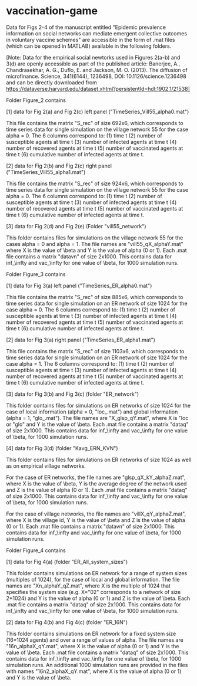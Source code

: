 # vaccination-game

Data for Figs 2-4 of the manuscript entitled "Epidemic prevalence information on social networks can mediate emergent collective outcomes in voluntary vaccine schemes" are accessible in the form of .mat files (which can be opened in MATLAB) available in the following folders.

[Note: Data for the empirical social newtorks used in Figures 2(a-b) and 3(d) are openly accessible as part of the published article: Banerjee, A., Chandrasekhar, A. G., Duflo, E. and Jackson, M. O. (2013). The diffusion of microfinance. Science, 341(6144), 1236498, DOI: 10.1126/science.1236498 and can be directly downloaded from https://dataverse.harvard.edu/dataset.xhtml?persistentId=hdl:1902.1/21538]

Folder Figure_2 contains

[1] data for Fig 2(a) and Fig 2(c) left panel ("TimeSeries_Vill55_alpha0.mat")

This file contains the matrix "S_rec" of size 692x6, which corresponds to time series data for single simulation on the village network 55 for the case alpha = 0. The 6 columns correspond to: (1) time t (2) number of susceptible agents at time t (3) number of infected agents at time t (4) number of recovered agents at time t (5) number of vaccinated agents at time t (6) cumulative number of infected agents at time t.

[2] data for Fig 2(b) and Fig 2(c) right panel ("TimeSeries_Vill55_alpha1.mat")

This file contains the matrix "S_rec" of size 924x6, which corresponds to time series data for single simulation on the village network 55 for the case alpha = 0. The 6 columns correspond to: (1) time t (2) number of susceptible agents at time t (3) number of infected agents at time t (4) number of recovered agents at time t (5) number of vaccinated agents at time t (6) cumulative number of infected agents at time t.

[3] data for Fig 2(d) and Fig 2(e) (Folder "vill55_network")

This folder contains files for simulations on the village network 55 for the cases alpha = 0 and alpha = 1. The file names are "vill55_qX_alphaY.mat" where X is the value of \beta and Y is the value of alpha (0 or 1). Each .mat file contains a matrix "datavn" of size 2x1000. This contains data for inf_\infty and vac_\infty for one value of \beta, for 1000 simulation runs.

Folder Figure_3 contains

[1] data for Fig 3(a) left panel ("TimeSeries_ER_alpha0.mat")

This file contains the matrix "S_rec" of size 885x6, which corresponds to time series data for single simulation on an ER network of size 1024 for the case alpha = 0. The 6 columns correspond to: (1) time t (2) number of susceptible agents at time t (3) number of infected agents at time t (4) number of recovered agents at time t (5) number of vaccinated agents at time t (6) cumulative number of infected agents at time t.

[2] data for Fig 3(a) right panel ("TimeSeries_ER_alpha1.mat")

This file contains the matrix "S_rec" of size 1103x6, which corresponds to time series data for single simulation on an ER network of size 1024 for the case alpha = 1. The 6 columns correspond to: (1) time t (2) number of susceptible agents at time t (3) number of infected agents at time t (4) number of recovered agents at time t (5) number of vaccinated agents at time t (6) cumulative number of infected agents at time t.

[3] data for Fig 3(b) and Fig 3(c) (folder "ER_network")

This folder contains files for simulations on ER networks of size 1024 for the case of local information (alpha = 0, "loc_.mat") and global information (alpha = 1, "glo_.mat"). The file names are "X_glsp_qY.mat", where X is "loc or "glo" and Y is the value of \beta. Each .mat file contains a matrix "dataq" of size 2x1000. This contains data for inf_\infty and vac_\infty for one value of \beta, for 1000 simulation runs.

[4] data for Fig 3(d) (folder "Kavg_ERN_KVN")

This folder contains files for simulations on ER networks of size 1024 as well as on empirical village networks.

For the case of ER networks, the file names are "glsp_qX_kY_alphaZ.mat", where X is the value of \beta, Y is the average degree of the network used and Z is the value of alpha (0 or 1). Each .mat file contains a matrix "dataq" of size 2x1000. This contains data for inf_\infty and vac_\infty for one value of \beta, for 1000 simulation runs.

For the case of village networks, the file names are "villX_qY_alphaZ.mat", where X is the village id, Y is the value of \beta and Z is the value of alpha (0 or 1). Each .mat file contains a matrix "datavn" of size 2x1000. This contains data for inf_\infty and vac_\infty for one value of \beta, for 1000 simulation runs.

Folder Figure_4 contains

[1] data for Fig 4(a) (folder "ER_All_system_sizes")

This folder contains simulations on ER network for a range of system sizes (multiples of 1024), for the case of local and global information. The file names are "Xn_alphaY_qZ.mat", where X is the multiple of 1024 that specifies the system size (e.g. X="02" corresponds to a network of size 2*1024) and Y is the value of alpha (0 or 1) and Z is the value of \beta. Each .mat file contains a matrix "dataq" of size 2x1000. This contains data for inf_\infty and vac_\infty for one value of \beta, for 1000 simulation runs.

[2] data for Fig 4(b) and Fig 4(c) (folder "ER_16N")

This folder contains simulations on ER network for a fixed system size (16*1024 agents) and over a range of values of alpha. The file names are "16n_alphaX_qY.mat", where X is the value of alpha (0 or 1) and Y is the value of \beta. Each .mat file contains a matrix "dataq" of size 2x1000. This contains data for inf_\infty and vac_\infty for one value of \beta, for 1000 simulation runs. An additional 1000 simulation runs are provided in the files with names "16n2_alphaX_qY.mat", where X is the value of alpha (0 or 1) and Y is the value of \beta.
